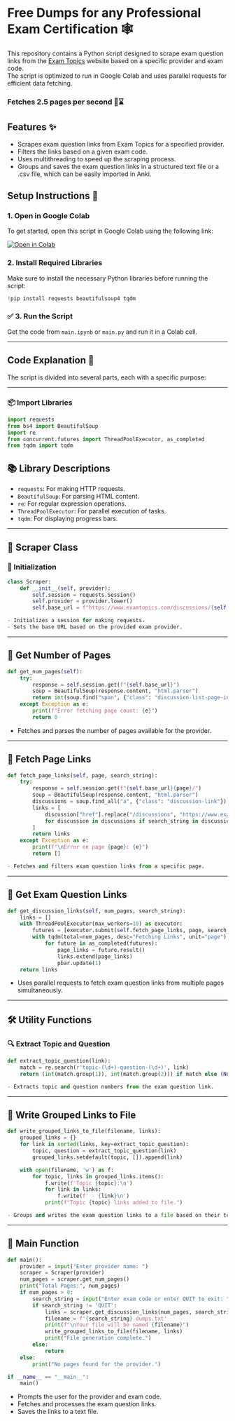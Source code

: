 # Free Dumps for any Professional Exam Certification 🕸️

This repository contains a Python script designed to scrape exam question links from the [Exam Topics](https://www.examtopics.com) website based on a specific provider and exam code.  
The script is optimized to run in Google Colab and uses parallel requests for efficient data fetching.

### Fetches 2.5 pages per second 📄⌛

## Features ✨

- Scrapes exam question links from Exam Topics for a specified provider.
- Filters the links based on a given exam code.
- Uses multithreading to speed up the scraping process.
- Groups and saves the exam question links in a structured text file or a .csv file, which can be easily imported in Anki.

## Setup Instructions 🚀

### 1. Open in Google Colab

To get started, open this script in Google Colab using the following link:

[![Open in Colab](https://colab.research.google.com/assets/colab-badge.svg)](https://colab.research.google.com/)

### 2. Install Required Libraries

Make sure to install the necessary Python libraries before running the script:

```python
!pip install requests beautifulsoup4 tqdm
```

### ✅ 3. Run the Script

Get the code from `main.ipynb` or `main.py` and run it in a Colab cell.

---

## Code Explanation 🧩

The script is divided into several parts, each with a specific purpose:

---

### 📦 Import Libraries

```python
import requests
from bs4 import BeautifulSoup
import re
from concurrent.futures import ThreadPoolExecutor, as_completed
from tqdm import tqdm
```

## 📚 Library Descriptions

- `requests`: For making HTTP requests.  
- `BeautifulSoup`: For parsing HTML content.  
- `re`: For regular expression operations.  
- `ThreadPoolExecutor`: For parallel execution of tasks.  
- `tqdm`: For displaying progress bars.  

---

## 🧱 Scraper Class

### 🔧 Initialization

```python
class Scraper:
    def __init__(self, provider):
        self.session = requests.Session()
        self.provider = provider.lower()
        self.base_url = f"https://www.examtopics.com/discussions/{self.provider}/"

- Initializes a session for making requests.  
- Sets the base URL based on the provided exam provider.
```
---

## 📄 Get Number of Pages

```python
def get_num_pages(self):
    try:
        response = self.session.get(f"{self.base_url}")
        soup = BeautifulSoup(response.content, "html.parser")
        return int(soup.find("span", {"class": "discussion-list-page-indicator"}).find_all("strong")[1].text.strip())
    except Exception as e:
        print(f"Error fetching page count: {e}")
        return 0
```

- Fetches and parses the number of pages available for the provider.

---

## 🔗 Fetch Page Links

```python
def fetch_page_links(self, page, search_string):
    try:
        response = self.session.get(f"{self.base_url}{page}/")
        soup = BeautifulSoup(response.content, "html.parser")
        discussions = soup.find_all("a", {"class": "discussion-link"})
        links = [
            discussion["href"].replace("/discussions", "https://www.examtopics.com/discussions", 1)
            for discussion in discussions if search_string in discussion.text
        ]
        return links
    except Exception as e:
        print(f"\nError on page {page}: {e}")
        return []

- Fetches and filters exam question links from a specific page.
```

---

## 🚀 Get Exam Question Links

```python
def get_discussion_links(self, num_pages, search_string):
    links = []
    with ThreadPoolExecutor(max_workers=10) as executor:
        futures = [executor.submit(self.fetch_page_links, page, search_string) for page in range(1, num_pages + 1)]
        with tqdm(total=num_pages, desc="Fetching Links", unit="page") as pbar:
            for future in as_completed(futures):
                page_links = future.result()
                links.extend(page_links)
                pbar.update(1)
    return links
```
- Uses parallel requests to fetch exam question links from multiple pages simultaneously.

---

## 🛠️ Utility Functions

### 🔍 Extract Topic and Question

```python
def extract_topic_question(link):
    match = re.search(r'topic-(\d+)-question-(\d+)', link)
    return (int(match.group(1)), int(match.group(2))) if match else (None, None)

- Extracts topic and question numbers from the exam question link.
```
---

## 💾 Write Grouped Links to File

```python
def write_grouped_links_to_file(filename, links):
    grouped_links = {}
    for link in sorted(links, key=extract_topic_question):
        topic, question = extract_topic_question(link)
        grouped_links.setdefault(topic, []).append(link)

    with open(filename, 'w') as f:
        for topic, links in grouped_links.items():
            f.write(f'Topic {topic}:\n')
            for link in links:
                f.write(f' - {link}\n')
            print(f"Topic {topic} links added to file.")

- Groups and writes the exam question links to a file based on their topic.
```
---

## 🎯 Main Function

```python
def main():
    provider = input("Enter provider name: ")
    scraper = Scraper(provider)
    num_pages = scraper.get_num_pages()
    print("Total Pages:", num_pages)
    if num_pages > 0:
        search_string = input("Enter exam code or enter QUIT to exit: ").upper()
        if search_string != 'QUIT':
            links = scraper.get_discussion_links(num_pages, search_string)
            filename = f'{search_string} dumps.txt'
            print(f"\nYour file will be named {filename}")
            write_grouped_links_to_file(filename, links)
            print("File generation complete.")
        else:
            return
    else:
        print("No pages found for the provider.")

if __name__ == "__main__":
    main()
```
- Prompts the user for the provider and exam code.  
- Fetches and processes the exam question links.  
- Saves the links to a text file.
